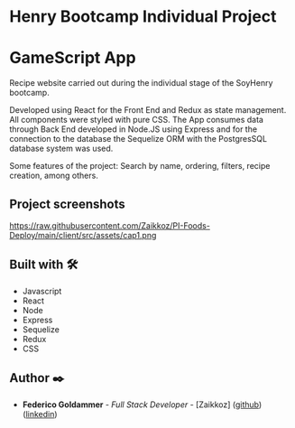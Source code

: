 # Henry Bootcamp Individual Project

# GameScript App

Recipe website carried out during the individual stage of the SoyHenry bootcamp.  

Developed using React for the Front End and Redux as state management. All components were styled with pure CSS. The App consumes data through Back End developed in Node.JS using Express and for the connection to the database the Sequelize ORM with the PostgresSQL database system was used.

Some features of the project: Search by name, ordering, filters, recipe creation, among others.

## Project screenshots

https://raw.githubusercontent.com/Zaikkoz/PI-Foods-Deploy/main/client/src/assets/cap1.png


## Built with 🛠️

* Javascript  
* React   
* Node  
* Express  
* Sequelize  
* Redux
* CSS

## Author ✒️

* **Federico Goldammer** - *Full Stack Developer* - [Zaikkoz] ([github](https://github.com/Zaikkoz)) ([linkedin](https://www.linkedin.com/in/federico-goldammer-084196232/))
